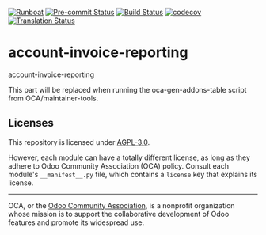 
[![Runboat](https://img.shields.io/badge/runboat-Try%20me-875A7B.png)](https://runboat.odoo-community.org/builds?repo=OCA/account-invoice-reporting&target_branch=18.0)
[![Pre-commit Status](https://github.com/OCA/account-invoice-reporting/actions/workflows/pre-commit.yml/badge.svg?branch=18.0)](https://github.com/OCA/account-invoice-reporting/actions/workflows/pre-commit.yml?query=branch%3A18.0)
[![Build Status](https://github.com/OCA/account-invoice-reporting/actions/workflows/test.yml/badge.svg?branch=18.0)](https://github.com/OCA/account-invoice-reporting/actions/workflows/test.yml?query=branch%3A18.0)
[![codecov](https://codecov.io/gh/OCA/account-invoice-reporting/branch/18.0/graph/badge.svg)](https://codecov.io/gh/OCA/account-invoice-reporting)
[![Translation Status](https://translation.odoo-community.org/widgets/account-invoice-reporting-18-0/-/svg-badge.svg)](https://translation.odoo-community.org/engage/account-invoice-reporting-18-0/?utm_source=widget)

<!-- /!\ do not modify above this line -->

# account-invoice-reporting

account-invoice-reporting

<!-- /!\ do not modify below this line -->

<!-- prettier-ignore-start -->

[//]: # (addons)

This part will be replaced when running the oca-gen-addons-table script from OCA/maintainer-tools.

[//]: # (end addons)

<!-- prettier-ignore-end -->

## Licenses

This repository is licensed under [AGPL-3.0](LICENSE).

However, each module can have a totally different license, as long as they adhere to Odoo Community Association (OCA)
policy. Consult each module's `__manifest__.py` file, which contains a `license` key
that explains its license.

----
OCA, or the [Odoo Community Association](http://odoo-community.org/), is a nonprofit
organization whose mission is to support the collaborative development of Odoo features
and promote its widespread use.

